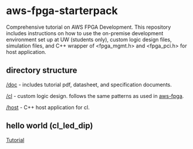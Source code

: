 # aws-fpga-starterpack

Comprehensive tutorial on AWS FPGA Development.
This repository includes instructions on how to use the on-premise development environment set up at UW (students only), custom logic design files, simulation files, and C++ wrapper of <fpga_mgmt.h> and <fpga_pci.h> for host application.

## directory structure
[/doc](doc/) - includes tutorial pdf, datasheet, and specification documents.

[/cl](cl/) - custom logic design. follows the same patterns as used in [aws-fpga](https://github.com/aws/aws-fpga).

[/host](host/) - C++ host application for cl.

## hello world (cl_led_dip)
[Tutorial](doc/aws-fpga-starters-guide-rev2.pdf)
